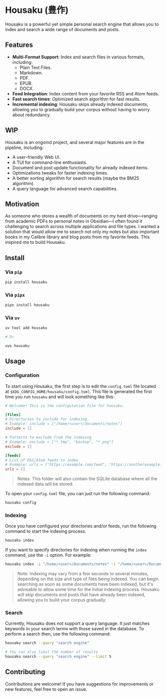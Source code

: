 # Housaku (豊作)

Housaku is a powerful yet simple personal search engine that allows you to index and search a wide range of documents and posts.

## Features

- **Multi-Format Support**: Index and search files in various formats, including:
  - Plain Text Files.
  - Markdown.
  - PDF.
  - EPUB.
  - DOCX.
- **Feed Integration**: Index content from your favorite RSS and Atom feeds.
- **Fast search times**: Optimized search algorithm for fast results.
- **Incremental indexing**: Housaku skips already indexed documents, allowing you to gradually build your corpus without having to worry about redundancy.

## WIP

Housaku is an ongoind project, and several major features are in the pipeline, including:

- A user-friendly Web UI.
- A TUI for command-line enthusiasts.
- Document and post update functionality for already indexed items.
- Optimizations tweaks for faster indexing times.
- A better sorting algorithm for search results (maybe the BM25 algorithm).
- A query language for advanced search capabilities.

## Motivation

As someone who stores a wealth of documents on my hard drive—ranging from academic PDFs to personal notes in Obsidian—I often found it challenging to search across multiple applications and file types. I wanted a solution that would allow me to search not only my notes but also important books in my Calibre library and blog posts from my favorite feeds. This inspired me to build Housaku.

## Install

### Via `pip`

```bash
pip install housaku
```

### Via `pipx`

```bash
pipx install housaku
```

### Via `uv`

```bash
uv tool add housaku

# Or

uvx housaku
```

## Usage

### Configuration

To start using Housaku, the first step is to edit the `config.toml` file located at `$XDG_CONFIG_HOME/housaku/config.toml`. This file is generated the first time you run `housaku` and will look something like this:

```toml
# Welcome! This is the configutation file for housaku.

[files]
# Directories to include for indexing.
# Example: include = ["/home/<user>/documents/notes"]
include = []

# Patterns to exclude from the indexing
# Example: exclude = ["*.tmp", "backup", "*.png"]
exclude = []

[feeds]
# List of RSS/Atom feeds to index
# Example: urls = ["https://example.com/feed", "https://anotherexample.com/rss"]
urls = []
```

> Notes: This folder will also contain the SQLite database where all the indexed data will be stored.

To open your `config.toml` file, you can just run the following command:

```bash
housaku config
```

### Indexing

Once you have configured your directories and/or feeds, run the following command to start the indexing process.

```bash
housaku index
```

If you want to specify directories for indexing when running the `index` command, use the `-i` option. For example:

```bash
housaku index -i "/home/<user>/Documents/notes" -i "/home/<user>/Documents/vault/"
```

> Note: Indexing may vary from a few seconds to several minutes, depending on the size and type of files being indexed. You can begin searching as soon as some documents have been indexed, but it's advisable to allow some time for the initial indexing process. Housaku will skip documents and posts that have already been indexed, allowing you to build your corpus gradually.

### Search

Currently, Housaku does not support a query language. It just matches keywords in your search terms with those saved in the database. To perform a search then, use the following command:

```bash
housaku search --query "search engine"

# You can also limit the number of results
housaku search --query "search engine" --limit 5
```

## Contributing

Contributions are welcome! If you have suggestions for improvements or new features, feel free to open an issue.
